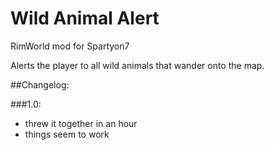 # Wild Animal Alert
RimWorld mod for Spartyon7

Alerts the player to all wild animals that wander onto the map.

##Changelog:

###1.0:
* threw it together in an hour
* things seem to work
